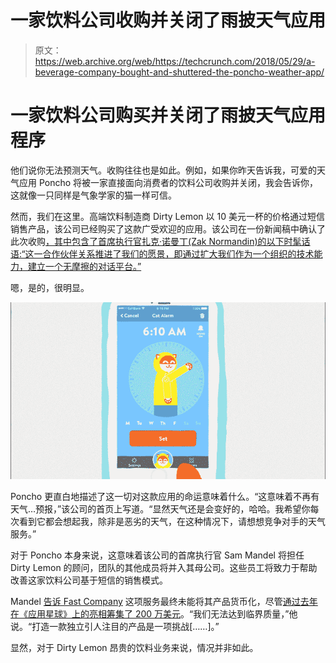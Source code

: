 # 一家饮料公司收购并关闭了雨披天气应用 

> 原文：<https://web.archive.org/web/https://techcrunch.com/2018/05/29/a-beverage-company-bought-and-shuttered-the-poncho-weather-app/>

# 一家饮料公司购买并关闭了雨披天气应用程序

他们说你无法预测天气。收购往往也是如此。例如，如果你昨天告诉我，可爱的天气应用 Poncho 将被一家直接面向消费者的饮料公司收购并关闭，我会告诉你，这就像一只同样是气象学家的猫一样可信。

然而，我们在这里。高端饮料制造商 Dirty Lemon 以 10 美元一杯的价格通过短信销售产品，该公司已经购买了这款广受欢迎的应用。该公司在一份新闻稿中确认了此次收购[，其中包含了首席执行官扎克·诺曼丁(Zak Normandin)的以下时髦话语:“这一合作伙伴关系推进了我们的愿景，即通过扩大我们作为一个组织的技术能力，建立一个无摩擦的对话平台。”](https://web.archive.org/web/20221208035304/https://www.businesswire.com/news/home/20180529005820/en/DIRTY-LEMON-Acquires-Poncho---Solidifies-Status)

嗯，是的，很明显。

![](img/887c14d02c46fdad4910a3b192abfc5f.png)

Poncho 更直白地描述了这一切对这款应用的命运意味着什么。“这意味着不再有天气…预报，”该公司的首页上写道。“显然天气还是会变好的，哈哈。我希望你每次看到它都会想起我，除非是恶劣的天气，在这种情况下，请想想竞争对手的天气服务。”

对于 Poncho 本身来说，这意味着该公司的首席执行官 Sam Mandel 将担任 Dirty Lemon 的顾问，团队的其他成员将并入其母公司。这些员工将致力于帮助改善这家饮料公司基于短信的销售模式。

Mandel [告诉 Fast Company](https://web.archive.org/web/20221208035304/https://www.fastcompany.com/40578222/exclusive-weather-app-poncho-has-been-acquired-by-a-boutique-beverage-company) 这项服务最终未能将其产品货币化，尽管[通过去年在《应用星球》上的亮相筹集了 200 万美元](https://web.archive.org/web/20221208035304/https://techcrunch.com/2017/08/14/poncho-weather-service-picks-up-2-4-million-from-lightspeed-venture-partners/)。“我们无法达到临界质量，”他说。“打造一款独立引人注目的产品是一项挑战[……]。”

显然，对于 Dirty Lemon 昂贵的饮料业务来说，情况并非如此。